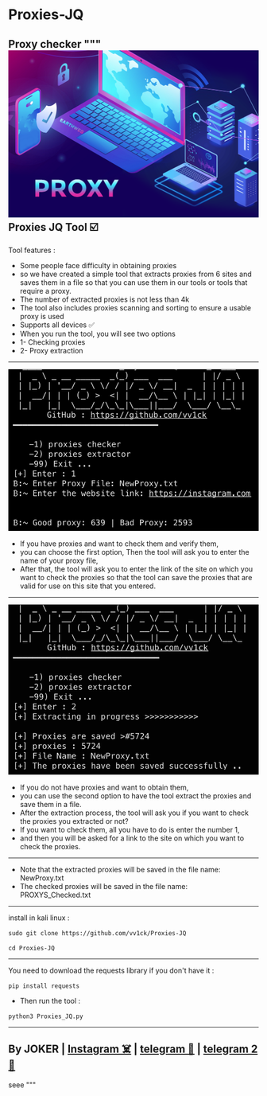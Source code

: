# Proxies-JQ
Proxy checker
"""
<img src="/04FBBC3A-6EC7-4AFC-821B-B1E441D473DE.png"></img>
Proxies JQ Tool ☑️
- 
Tool features :
- Some people face difficulty in obtaining proxies
- so we have created a simple tool that extracts proxies from 6 sites and saves them in a file so that you can use them in our tools or tools that require a proxy.
- The number of extracted proxies is not less than 4k
- The tool also includes proxies scanning and sorting to ensure a usable proxy is used
- Supports all devices ✅
- When you run the tool, you will see two options
- 1- Checking proxies
- 2- Proxy extraction
-----------------------
<img src="/02908037-3071-4462-8F52-D2C0F78C1325.jpeg"></img>
- If you have proxies and want to check them and verify them,
- you can choose the first option,
Then the tool will ask you to enter the name of your proxy file,
- After that, the tool will ask you to enter the link of the site on which you want to check the proxies so that the tool can save the proxies that are valid for use on this site that you entered.
-----------------------
<img src="/F206FBD6-AD04-4ACD-A1D8-FF5418C3B278.jpeg"></img>
- If you do not have proxies and want to obtain them,
- you can use the second option to have the tool extract the proxies and save them in a file.
- After the extraction process, the tool will ask you if you want to check the proxies you extracted or not?
- If you want to check them, all you have to do is enter the number 1,
- and then you will be asked for a link to the site on which you want to check the proxies.
-----------------------
- Note that the extracted proxies will be saved in the file name: NewProxy.txt
- The checked proxies will be saved in the file name: PROXYS_Checked.txt
-----------------------

install in kali linux :
<!--START_SECTION:waka-->
```
sudo git clone https://github.com/vv1ck/Proxies-JQ
```
<!--END_SECTION:waka-->
<!--START_SECTION:waka-->
```
cd Proxies-JQ
```
<!--END_SECTION:waka-->
-----------------------
You need to download the requests library if you don't have it :
<!--START_SECTION:waka-->
```
pip install requests
```
<!--END_SECTION:waka-->
- Then run the tool :
<!--START_SECTION:waka-->
```
python3 Proxies_JQ.py
```
<!--END_SECTION:waka-->

---------------------
By JOKER | <a class="" href="https://www.instagram.com/221298">Instagram ☠️</a> | <a class="" href="http://t.me/vv1ck">telegram 🔷</a> | <a class="" href="http://t.me/TweakPY">telegram 2 🔷</a>
-
seee
"""
